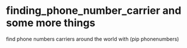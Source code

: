 # finding_phone_number_carrier and some more things 
find phone numbers carriers around the world with (pip phonenumbers)
